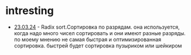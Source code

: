 # intresting
 - [23.03.24](23.03.24) - Radix sort.Сортировка по разрядам. она используется, когда надо много чисел сортировать и они имеют разные разряды. по моему мнению не самая быстрая и оптимизированная сортировка. быстрей будет сортировка пузыриком или шейкиром
